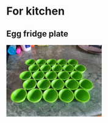 # For kitchen

## Egg fridge plate

<img alt="Egg fridge plate" src="kitchen/img/20190220_135533.jpg" width="250px"/>
